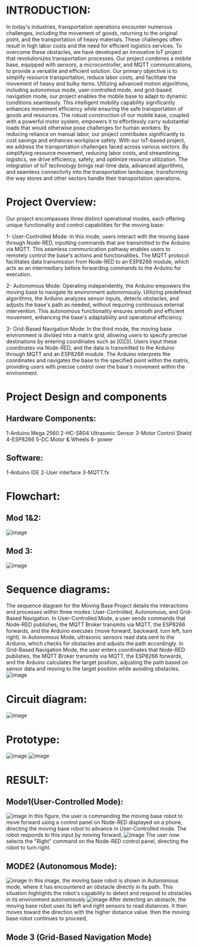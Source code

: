   # INTRODUCTION:
In today's industries, transportation operations encounter numerous challenges, including the movement of goods, returning to the original point, and the transportation of heavy materials. These challenges often result in high labor costs and the need for efficient logistics services. To overcome these obstacles, we have developed an innovative IoT project that revolutionizes transportation processes.
Our project combines a mobile base, equipped with sensors, a microcontroller, and MQTT communications, to provide a versatile and efficient solution. Our primary objective is to simplify resource transportation, reduce labor costs, and facilitate the movement of heavy and bulky items.
Utilizing advanced motion algorithms, including autonomous mode, user-controlled mode, and grid-based navigation mode, our project enables the mobile base to adapt to dynamic conditions seamlessly. This intelligent mobility capability significantly enhances movement efficiency while ensuring the safe transportation of goods and resources.
The robust construction of our mobile base, coupled with a powerful motor system, empowers it to effortlessly carry substantial loads that would otherwise pose challenges for human workers. By reducing reliance on manual labor, our project contributes significantly to cost savings and enhances workplace safety.
With our IoT-based project, we address the transportation challenges faced across various sectors. By simplifying resource movement, reducing labor costs, and streamlining logistics, we drive efficiency, safety, and optimize resource utilization.
The integration of IoT technology brings real-time data, advanced algorithms, and seamless connectivity into the transportation landscape, transforming the way stores and other sectors handle their transportation operations.


# Project Overview:
Our project encompasses three distinct operational modes, each offering unique functionality and control capabilities for the moving base:

1-	User-Controlled Mode:
In this mode, users interact with the moving base through Node-RED, inputting commands that are transmitted to the Arduino via MQTT. This seamless communication pathway enables users to remotely control the base's actions and functionalities. The MQTT protocol facilitates data transmission from Node-RED to an ESP8266 module, which acts as an intermediary before forwarding commands to the Arduino for execution.

2-	Autonomous Mode:
Operating independently, the Arduino empowers the moving base to navigate its environment autonomously. Utilizing predefined algorithms, the Arduino analyzes sensor inputs, detects obstacles, and adjusts the base's path as needed, without requiring continuous external intervention. This autonomous functionality ensures smooth and efficient movement, enhancing the base's adaptability and operational efficiency.

3-	Grid-Based Navigation Mode:
In the third mode, the moving base environment is divided into a matrix grid, allowing users to specify precise destinations by entering coordinates such as [0][3]. Users input these coordinates via Node-RED, and the data is transmitted to the Arduino through MQTT and an ESP8266 module. The Arduino interprets the coordinates and navigates the base to the specified point within the matrix, providing users with precise control over the base's movement within the environment.


# Project Design and components
## Hardware Components:
1-Arduino Mega 2560
2-HC-SR04 Ultrasonic Sensor
3-Motor Control Shield
4-ESP8266
5-DC Motor & Wheels
6- power

## Software:
1-Arduino IDE
2-User interface
3-MQTT.fx

# Flowchart:

## Mod 1&2:
 ![image](https://github.com/Faisalahmadii/moving-base/assets/170818993/9f2dad15-d84b-491c-a8b6-4db3a3ecfd9b)

## Mod 3:
![image](https://github.com/Faisalahmadii/moving-base/assets/170818993/0f28d118-48a8-4a41-bd97-006f96cdc0b8)
 
# Sequence diagrams:

The sequence diagram for the Moving Base Project details the interactions and processes within three modes: User-Controlled, Autonomous, and Grid-Based Navigation. In User-Controlled Mode, a user sends commands that Node-RED publishes, the MQTT Broker transmits via MQTT, the ESP8266 forwards, and the Arduino executes (move forward, backward, turn left, turn right). In Autonomous Mode, ultrasonic sensors read data sent to the Arduino, which checks for obstacles and adjusts the path accordingly. In Grid-Based Navigation Mode, the user enters coordinates that Node-RED publishes, the MQTT Broker transmits via MQTT, the ESP8266 forwards, and the Arduino calculates the target position, adjusting the path based on sensor data and moving to the target position while avoiding obstacles. 
![image](https://github.com/Faisalahmadii/moving-base/assets/170818993/10c70b9f-cc98-46e9-be48-d942bfc813a3)



# Circuit diagram:
![image](https://github.com/Faisalahmadii/moving-base/assets/170818993/f90a0564-b60d-47c5-b2bf-7b65189292f0)

# Prototype:
![image](https://github.com/Faisalahmadii/moving-base/assets/170818993/d5f26d26-5dc7-4783-a5d1-97abab434e7b)
 ![image](https://github.com/Faisalahmadii/moving-base/assets/170818993/dbf266bd-c9cf-4beb-92b4-042d21a0b4b3)


 # RESULT:
## Mode1(User-Controlled Mode):
![image](https://github.com/Faisalahmadii/moving-base/assets/170818993/a2c44b05-8e22-4a8f-a47b-1f0064163195)
In this figure, the user is commanding the moving base robot to move forward using a control panel on Node-RED displayed on a phone, directing the moving base robot to advance in User-Controlled mode. The robot responds to this input by moving forward, 
![image](https://github.com/Faisalahmadii/moving-base/assets/170818993/c51b55a8-e012-4c5a-9bb3-187f76f82c5e)
The user now selects the "Right" command on the Node-RED control panel, directing the robot to turn right.


## MODE2 (Autonomous Mode):
![image](https://github.com/Faisalahmadii/moving-base/assets/170818993/c735a520-4ccf-48e9-a70f-48b89a7073f3)
 In this image, the moving base robot is shown in Autonomous mode, where it has encountered an obstacle directly in its path. This situation highlights the robot's capability to detect and respond to obstacles in its environment autonomously
 ![image](https://github.com/Faisalahmadii/moving-base/assets/170818993/d37cbe6f-ffd6-4cf5-8f75-32b44006cfe7)
 After detecting an obstacle, the moving base robot uses its left and right sensors to read distances. It then moves toward the direction with the higher distance value.
then the moving base robot continues to proceed, 

## Mode 3 (Grid-Based Navigation Mode)

